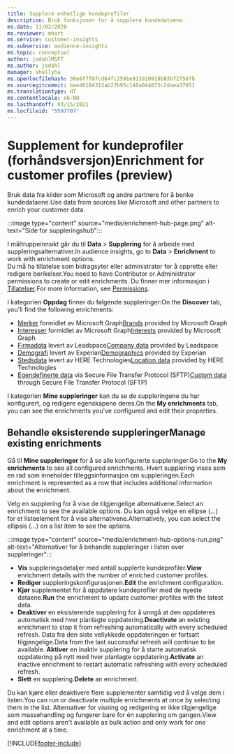 ```yaml
---
title: Supplere enhetlige kundeprofiler
description: Bruk funksjoner for å supplere kundedataene.
ms.date: 11/02/2020
ms.reviewer: mhart
ms.service: customer-insights
ms.subservice: audience-insights
ms.topic: conceptual
author: jodahlMSFT
ms.author: jodahl
manager: shellyha
ms.openlocfilehash: 36e6f7f8fcd64fc2591e913910918b83bf27567b
ms.sourcegitcommit: bae40184312ab27b95c140a044875c2daea37951
ms.translationtype: HT
ms.contentlocale: nb-NO
ms.lasthandoff: 03/15/2021
ms.locfileid: "5597707"
---
```

# <a name="enrichment-for-customer-profiles-preview"></a><span data-ttu-id="dc6e7-103">Supplement for kundeprofiler (forhåndsversjon)</span><span class="sxs-lookup"><span data-stu-id="dc6e7-103">Enrichment for customer profiles (preview)</span></span>

<span data-ttu-id="dc6e7-104">Bruk data fra kilder som Microsoft og andre partnere for å berike kundedataene.</span><span class="sxs-lookup"><span data-stu-id="dc6e7-104">Use data from sources like Microsoft and other partners to enrich your customer data.</span></span>

:::image type="content" source="media/enrichment-hub-page.png" alt-text="Side for suppleringshub":::

<span data-ttu-id="dc6e7-106">I måltruppeinnsikt går du til **Data** > **Supplering** for å arbeide med suppleringsalternativer.</span><span class="sxs-lookup"><span data-stu-id="dc6e7-106">In audience insights, go to **Data** > **Enrichment** to work with enrichment options.</span></span>    
<span data-ttu-id="dc6e7-107">Du må ha tillatelse som bidragsyter eller administrator for å opprette eller redigere berikelser.</span><span class="sxs-lookup"><span data-stu-id="dc6e7-107">You need to have Contributor or Administrator permissions to create or edit enrichments.</span></span> <span data-ttu-id="dc6e7-108">Du finner mer informasjon i [Tillatelser](permissions.md).</span><span class="sxs-lookup"><span data-stu-id="dc6e7-108">For more information, see [Permissions](permissions.md).</span></span>

<span data-ttu-id="dc6e7-109">I kategorien **Oppdag** finner du følgende suppleringer:</span><span class="sxs-lookup"><span data-stu-id="dc6e7-109">On the **Discover** tab, you'll find the following enrichments:</span></span>

- <span data-ttu-id="dc6e7-110">[Merker](enrichment-microsoft-graph.md) formidlet av Microsoft Graph</span><span class="sxs-lookup"><span data-stu-id="dc6e7-110">[Brands](enrichment-microsoft-graph.md) provided by Microsoft Graph</span></span>
- <span data-ttu-id="dc6e7-111">[Interesser](enrichment-microsoft-graph.md) formidlet av Microsoft Graph</span><span class="sxs-lookup"><span data-stu-id="dc6e7-111">[Interests](enrichment-microsoft-graph.md) provided by Microsoft Graph</span></span>
- <span data-ttu-id="dc6e7-112">[Firmadata](enrichment-leadspace.md) levert av Leadspace</span><span class="sxs-lookup"><span data-stu-id="dc6e7-112">[Company data](enrichment-leadspace.md) provided by Leadspace</span></span>
- <span data-ttu-id="dc6e7-113">[Demografi](enrichment-experian.md) levert av Experian</span><span class="sxs-lookup"><span data-stu-id="dc6e7-113">[Demographics](enrichment-experian.md) provided by Experian</span></span>
- <span data-ttu-id="dc6e7-114">[Stedsdata](enrichment-here.md) levert av HERE Technologies</span><span class="sxs-lookup"><span data-stu-id="dc6e7-114">[Location data](enrichment-here.md) provided by HERE Technologies</span></span>
- <span data-ttu-id="dc6e7-115">[Egendefinerte data](enrichment-SFTP-custom-import.md) via Secure File Transfer Protocol (SFTP)</span><span class="sxs-lookup"><span data-stu-id="dc6e7-115">[Custom data](enrichment-SFTP-custom-import.md) through Secure File Transfer Protocol (SFTP)</span></span>

<span data-ttu-id="dc6e7-116">I kategorien **Mine suppleringer** kan du se de suppleringene du har konfigurert, og redigere egenskapene deres.</span><span class="sxs-lookup"><span data-stu-id="dc6e7-116">On the **My enrichments** tab, you can see the enrichments you've configured and edit their properties.</span></span>

## <a name="manage-existing-enrichments"></a><span data-ttu-id="dc6e7-117">Behandle eksisterende suppleringer</span><span class="sxs-lookup"><span data-stu-id="dc6e7-117">Manage existing enrichments</span></span>

<span data-ttu-id="dc6e7-118">Gå til **Mine suppleringer** for å se alle konfigurerte suppleringer.</span><span class="sxs-lookup"><span data-stu-id="dc6e7-118">Go to the **My enrichments** to see all configured enrichments.</span></span> <span data-ttu-id="dc6e7-119">Hvert supplering vises som en rad som inneholder tilleggsinformasjon om suppleringen.</span><span class="sxs-lookup"><span data-stu-id="dc6e7-119">Each enrichment is represented as a row that includes additional information about the enrichment.</span></span>

<span data-ttu-id="dc6e7-120">Velg en supplering for å vise de tilgjengelige alternativene.</span><span class="sxs-lookup"><span data-stu-id="dc6e7-120">Select an enrichment to see the available options.</span></span> <span data-ttu-id="dc6e7-121">Du kan også velge en ellipse (...) for et listeelement for å vise alternativene.</span><span class="sxs-lookup"><span data-stu-id="dc6e7-121">Alternatively, you can select the ellipsis (...) on a list item to see the options.</span></span>

:::image type="content" source="media/enrichment-hub-options-run.png" alt-text="Alternativer for å behandle suppleringer i listen over suppleringer":::

- <span data-ttu-id="dc6e7-123">**Vis** suppleringsdetaljer med antall supplerte kundeprofiler.</span><span class="sxs-lookup"><span data-stu-id="dc6e7-123">**View** enrichment details with the number of enriched customer profiles.</span></span>
- <span data-ttu-id="dc6e7-124">**Rediger** suppleringskonfigurasjonen.</span><span class="sxs-lookup"><span data-stu-id="dc6e7-124">**Edit** the enrichment configuration.</span></span>
- <span data-ttu-id="dc6e7-125">**Kjør** supplementet for å oppdatere kundeprofiler med de nyeste dataene.</span><span class="sxs-lookup"><span data-stu-id="dc6e7-125">**Run** the enrichment to update customer profiles with the latest data.</span></span>
- <span data-ttu-id="dc6e7-126">**Deaktiver** en eksisterende supplering for å unngå at den oppdateres automatisk med hver planlagte oppdatering.</span><span class="sxs-lookup"><span data-stu-id="dc6e7-126">**Deactivate** an existing enrichment to stop it from refreshing automatically with every scheduled refresh.</span></span> <span data-ttu-id="dc6e7-127">Data fra den siste vellykkede oppdateringen er fortsatt tilgjengelige.</span><span class="sxs-lookup"><span data-stu-id="dc6e7-127">Data from the last successful refresh will continue to be available.</span></span> <span data-ttu-id="dc6e7-128">**Aktiver** en inaktiv supplering for å starte automatisk oppdatering på nytt med hver planlagte oppdatering.</span><span class="sxs-lookup"><span data-stu-id="dc6e7-128">**Activate** an inactive enrichment to restart automatic refreshing with every scheduled refresh.</span></span>
- <span data-ttu-id="dc6e7-129">**Slett** en supplering.</span><span class="sxs-lookup"><span data-stu-id="dc6e7-129">**Delete** an enrichment.</span></span>

<span data-ttu-id="dc6e7-130">Du kan kjøre eller deaktivere flere supplementer samtidig ved å velge dem i listen.</span><span class="sxs-lookup"><span data-stu-id="dc6e7-130">You can run or deactivate multiple enrichments at once by selecting them in the list.</span></span> <span data-ttu-id="dc6e7-131">Alternativer for visning og redigering er ikke tilgjengelige som massehandling og fungerer bare for én supplering om gangen.</span><span class="sxs-lookup"><span data-stu-id="dc6e7-131">View and edit options aren't available as bulk action and only work for one enrichment at a time.</span></span>


[!INCLUDE[footer-include](../includes/footer-banner.md)]